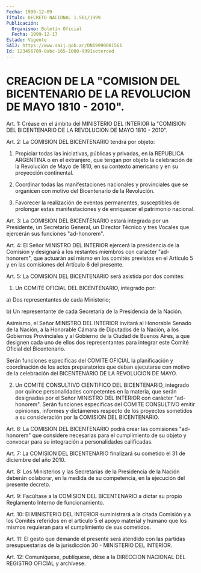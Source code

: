 ```yaml
---
Fecha: 1999-12-09
Título: DECRETO NACIONAL 1.561/1999
Publicación:
  Organismo: Boletín Oficial
  Fecha: 1999-12-17
Estado: Vigente
SAIJ: https://www.saij.gob.ar/DN19990001561
Id: 123456789-0abc-165-1000-9991soterced
---
```

# CREACION DE LA "COMISION DEL BICENTENARIO DE LA REVOLUCION DE MAYO 1810 - 2010".

<a id="1"></a>
Art. 1: Créase en el ámbito del MINISTERIO  DEL  INTERIOR  la "COMISION  DEL BICENTENARIO DE LA REVOLUCION DE MAYO 1810 - 2010".

<a id="2"></a>
Art.  2: La  COMISION  DEL  BICENTENARIO  tendrá  por  objeto:

1) Propiciar  todas  las  iniciativas,  públicas  y privadas, en la REPUBLICA  ARGENTINA o en el extranjero, que tengan por objeto  la celebración  de  la  Revolución  de  Mayo  de  1810, en su contexto americano y en su proyección continental.

2) Coordinar todas las manifestaciones nacionales  y  provinciales que  se  organicen  con  motivo  del  Bicentenario de la Revolución.

3) Favorecer la realización de eventos  permanentes,  susceptibles de  prolongar  estas manifestaciones y de enriquecer el patrimonio nacional.

<a id="3"></a>
Art. 3: La COMISION  DEL  BICENTENARIO  estará  integrada  por  un Presidente,  un  Secretario  General,  un  Director  Técnico y tres Vocales que ejercerán sus funciones "ad-honorem".

<a id="4"></a>
Art. 4: El Señor MINISTRO DEL INTERIOR ejercerá la presidencia  de la  Comisión y designará a los restantes miembros con carácter "ad- honorem",  que  actuarán  así mismo en los comités previstos en el Artículo  5  y  en las comisiones  del  Artículo  6  del  presente.

<a id="5"></a>
Art.  5: La COMISION  DEL  BICENTENARIO  será  asistida  por  dos comités:

1)  Un COMITE OFICIAL DEL BICENTENARIO, integrado por:

a) Dos representantes  de cada Ministerio;

b) Un representante de cada Secretaría de la Presidencia de la Nación.

Asimismo, el Señor MINISTRO  DEL  INTERIOR  invitará  al  Honorable Senado  de  la  Nación,  a  la Honorable Cámara de Diputados de  la Nación, a los Gobiernos Provinciales  y al Gobierno de la Ciudad de Buenos Aires, a que designen cada uno de  ellos  dos representantes para integrar este Comité Oficial del Bicentenario.

Serán funciones especificas del COMITE OFICIAL la  planificación y coordinación de  los actos preparatorios que deban ejecutarse  con motivo de la celebración del BICENTENARIO DE LA REVOLUCION DE MAYO.

2) Un COMITE CONSULTIVO  CIENTIFICO DEL BICENTENARIO, integrado por quince  personalidades  competentes  en  la  materia,  que  serán designadas por el Señor MINISTRO  DEL  INTERIOR  con  carácter "ad- honorem". Serán funciones especificas del COMITE CONSULTIVO emitir opiniones,    informes  y  dictámenes  respecto  de  los  proyectos sometidos a su  consideración  por  la  COMISION  DEL  BICENTENARIO.

<a id="6"></a>
Art.  6: La COMISION DEL BICENTENARIO podrá crear las comisiones "ad-honorem"  que  considere necesarias para el cumplimiento de su objeto y convocar para su integración a personalidades calificadas.

<a id="7"></a>
Art. 7: La COMISION  DEL BICENTENARIO finalizará su cometido el 31 de diciembre del año 2010.

<a id="8"></a>
Art. 8: Los Ministerios  y las Secretarías de la Presidencia de la Nación deberán colaborar, en  la  medida  de  su competencia, en la ejecución del presente decreto.

<a id="9"></a>
Art.  9: Facúltase a la COMISION DEL BICENTENARIO  a  dictar  su propio Reglamento Interno de funcionamiento.

<a id="10"></a>
Art. 10: El  MINISTERIO  DEL  INTERIOR suministrará a la citada Comisión  y a los Comités referidos  en  el  artículo  5  el  apoyo material y  humano  que los mismos requieran para el cumplimiento de sus cometidos.

<a id="11"></a>
Art. 11: El gesto que  demande  el presente será atendido con las partidas presupuestarias de la jurisdicción  30  -  MINISTERIO  DEL INTERIOR.

<a id="12"></a>
Art. 12:  Comuníquese, publíquese, dése a la DIRECCION NACIONAL DEL REGISTRO OFICIAL y archívese.